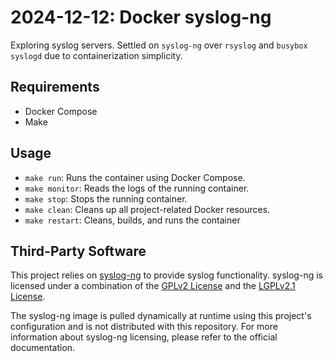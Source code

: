 # 2024-12-12: Docker syslog-ng

Exploring syslog servers. Settled on `syslog-ng` over `rsyslog` and `busybox syslogd` due to containerization simplicity.

## Requirements
- Docker Compose
- Make

## Usage
- `make run`: Runs the container using Docker Compose.
- `make monitor`: Reads the logs of the running container.
- `make stop`: Stops the running container.
- `make clean`: Cleans up all project-related Docker resources.
- `make restart`: Cleans, builds, and runs the container


## Third-Party Software

This project relies on [syslog-ng](https://www.syslog-ng.com/) to provide syslog functionality.
syslog-ng is licensed under a combination of the [GPLv2 License](https://www.gnu.org/licenses/old-licenses/gpl-2.0.html) and the [LGPLv2.1 License](https://www.gnu.org/licenses/old-licenses/lgpl-2.1.html).

The syslog-ng image is pulled dynamically at runtime using this project's configuration and is not distributed with this repository. For more information about syslog-ng licensing, please refer to the official documentation.
